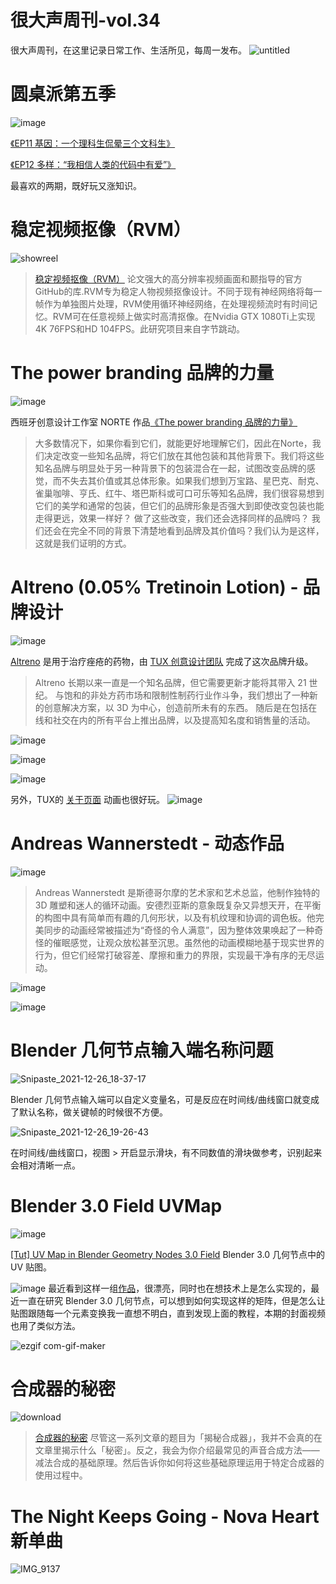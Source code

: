 # 很大声周刊-vol.34
很大声周刊，在这里记录日常工作、生活所见，每周一发布。
![untitled](https://user-images.githubusercontent.com/20842136/147407419-f7afb41b-733e-43da-bed3-faee5e1d74cd.png)

# 圆桌派第五季
![image](https://user-images.githubusercontent.com/20842136/147404492-c95cdeb5-40ce-41f1-8005-902585da59ab.png)

[《EP11 基因：一个理科生侃晕三个文科生》](https://www.youtube.com/watch?v=Uebv0UgyLLo)

[《EP12 多样：“我相信人类的代码中有爱”》](https://www.youtube.com/watch?v=NV7FEUuH8cY)

最喜欢的两期，既好玩又涨知识。

# 稳定视频抠像（RVM）
![showreel](https://user-images.githubusercontent.com/20842136/147404973-5022ccb3-e795-4767-8b93-e71e578928ac.gif)

> [稳定视频抠像（RVM）](https://github.com/PeterL1n/RobustVideoMatting/blob/master/README_zh_Hans.md)
> 论文强大的高分辨率视频画面和颞指导的官方GitHub的库.RVM专为稳定人物视频抠像设计。不同于现有神经网络将每一帧作为单独图片处理，RVM使用循环神经网络，在处理视频流时有时间记忆。RVM可在任意视频上做实时高清抠像。在Nvidia GTX 1080Ti上实现4K 76FPS和HD 104FPS。此研究项目来自字节跳动。

# The power branding 品牌的力量
![image](https://user-images.githubusercontent.com/20842136/147405311-dfe4767d-b992-432d-b598-ab712aeab00c.png)

西班牙创意设计工作室 NORTE 作品[《The power branding 品牌的力量》](https://nortebranding.com/portfolio/the_power_of_branding/)

> 大多数情况下，如果你看到它们，就能更好地理解它们，因此在Norte，我们决定改变一些知名品牌，将它们放在其他包装和其他背景下。我们将这些知名品牌与明显处于另一种背景下的包装混合在一起，试图改变品牌的感觉，而不失去其价值或其总体形象。如果我们想到万宝路、星巴克、耐克、雀巢咖啡、亨氏、红牛、塔巴斯科或可口可乐等知名品牌，我们很容易想到它们的美学和通常的包装，但它们的品牌形象是否强大到即使改变包装也能走得更远，效果一样好？ 做了这些改变，我们还会选择同样的品牌吗？ 我们还会在完全不同的背景下清楚地看到品牌及其价值吗？我们认为是这样，这就是我们证明的方式。

# Altreno (0.05% Tretinoin Lotion) - 品牌设计
![image](https://user-images.githubusercontent.com/20842136/147405623-805d4750-a15c-4a45-af5f-619b7e51e695.png)

[Altreno](https://www.altrenohcp.com/) 是用于治疗痤疮的药物，由 [TUX 创意设计团队](https://tux.co/en/) 完成了这次品牌升级。

> Altreno 长期以来一直是一个知名品牌，但它需要更新才能将其带入 21 世纪。
> 与饱和的非处方药市场和限制性制药行业作斗争，我们想出了一种新的创意解决方案，以 3D 为中心，创造前所未有的东西。
> 随后是在包括在线和社交在内的所有平台上推出品牌，以及提高知名度和销售量的活动。

![image](https://user-images.githubusercontent.com/20842136/147405882-36c21ba7-e8f1-492b-b6c6-de5d143065b4.png)

![image](https://user-images.githubusercontent.com/20842136/147406073-1a283058-0bdb-4f5a-a43e-98053579a9c4.png)

![image](https://user-images.githubusercontent.com/20842136/147406108-a6cf5a5d-acb2-4440-8c24-f8fb3481d1f7.png)

另外，TUX的 [关于页面](https://tux.co/en/about/) 动画也很好玩。
![image](https://user-images.githubusercontent.com/20842136/147406052-d7937a3c-277a-4bcf-aa92-cce1816c9979.png)

# Andreas Wannerstedt - 动态作品
![image](https://user-images.githubusercontent.com/20842136/147406406-af7bf355-ea56-4fd4-a9ba-aa4313733f8c.png)

> Andreas Wannerstedt 是斯德哥尔摩的艺术家和艺术总监，他制作独特的 3D 雕塑和迷人的循环动画。安德烈亚斯的意象既复杂又异想天开，在平衡的构图中具有简单而有趣的几何形状，以及有机纹理和协调的调色板。他完美同步的动画经常被描述为“奇怪的令人满意”，因为整体效果唤起了一种奇怪的催眠感觉，让观众放松甚至沉思。虽然他的动画模糊地基于现实世界的行为，但它们经常打破容差、摩擦和重力的界限，实现最干净有序的无尽运动。

![image](https://user-images.githubusercontent.com/20842136/147406454-c0f33dc2-b9e1-460f-bb08-d8792bc31df3.png)

![image](https://user-images.githubusercontent.com/20842136/147406463-92587222-9da1-4a53-baa4-b44b4ae85d43.png)

# Blender 几何节点输入端名称问题
![Snipaste_2021-12-26_18-37-17](https://user-images.githubusercontent.com/20842136/147406491-7cd00c92-fd50-4edb-af28-422b0c83a5da.png)

Blender 几何节点输入端可以自定义变量名，可是反应在时间线/曲线窗口就变成了默认名称，做关键帧的时候很不方便。

![Snipaste_2021-12-26_19-26-43](https://user-images.githubusercontent.com/20842136/147406570-a2e11d41-a640-49d8-9e94-6abac1b99f07.png)

在时间线/曲线窗口，视图 > 开启显示滑块，有不同数值的滑块做参考，识别起来会相对清晰一点。

# Blender 3.0 Field UVMap
![image](https://user-images.githubusercontent.com/20842136/147406707-3a616e41-4b87-431e-8fde-50cd0c83fb7c.png)

[[Tut] UV Map in Blender Geometry Nodes 3.0 Field](https://www.youtube.com/watch?v=_zXbPRYpi5I) Blender 3.0 几何节点中的 UV 贴图。

![image](https://user-images.githubusercontent.com/20842136/147406752-d978cfee-88d0-4900-92e8-024f3ece0072.png)
最近看到这样一组[作品](https://www.instagram.com/p/CMUB0TnB18V/?utm_medium=copy_link)，很漂亮，同时也在想技术上是怎么实现的，最近一直在研究 Blender 3.0 几何节点，可以想到如何实现这样的矩阵，但是怎么让贴图跟随每一个元素变换我一直想不明白，直到发现上面的教程，本期的封面视频也用了类似方法。

![ezgif com-gif-maker](https://user-images.githubusercontent.com/20842136/147407184-8936c0e2-3b7e-44fe-b23a-a3722a4a51f6.gif)

# 合成器的秘密
![download](https://user-images.githubusercontent.com/20842136/147406173-00305fe0-1ff2-468b-b641-81e786b205cc.jpg)

> [合成器的秘密](https://mp.weixin.qq.com/mp/appmsgalbum?__biz=MjM5MTA1NjMwMA==&action=getalbum&album_id=1445334288387620866&scene=173&from_msgid=2651471164&from_itemidx=1&count=3&nolastread=1#wechat_redirect)
> 尽管这一系列文章的题目为「揭秘合成器」，我并不会真的在文章里揭示什么「秘密」。反之，我会为你介绍最常见的声音合成方法——减法合成的基础原理。然后告诉你如何将这些基础原理运用于特定合成器的使用过程中。

# The Night Keeps Going - Nova Heart 新单曲
![IMG_9137](https://user-images.githubusercontent.com/20842136/147405538-e788849e-b6b5-46a5-bd81-8db2ad6c06ed.JPG)